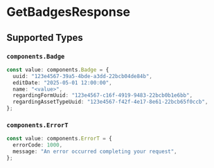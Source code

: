 # GetBadgesResponse


## Supported Types

### `components.Badge`

```typescript
const value: components.Badge = {
  uuid: "123e4567-39a5-4bde-a3dd-22bcb04de84b",
  editDate: "2025-05-01 12:00:00",
  name: "<value>",
  regardingFormUuid: "123e4567-c16f-4919-9483-22bcb0b1e6bb",
  regardingAssetTypeUuid: "123e4567-f42f-4e17-8e61-22bcb65f0ccb",
};
```

### `components.ErrorT`

```typescript
const value: components.ErrorT = {
  errorCode: 1000,
  message: "An error occurred completing your request",
};
```

